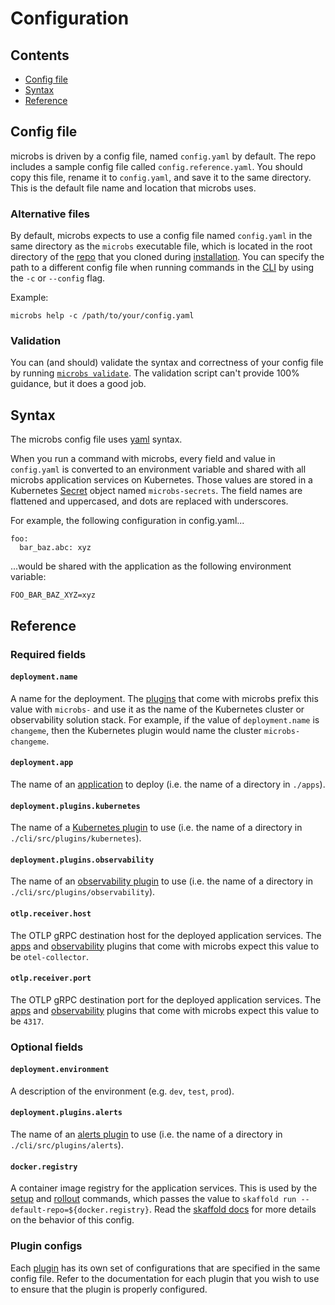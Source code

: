 # [](configuration)Configuration

## Contents

* [Config file](#config-file)
* [Syntax](#syntax)
* [Reference](#reference)


## [](config-file)Config file

microbs is driven by a config file, named `config.yaml` by default. The repo
includes a sample config file called `config.reference.yaml`. You should copy
this file, rename it to `config.yaml`, and save it to the same directory. This
is the default file name and location that microbs uses.

### [](alternative-files)Alternative files

By default, microbs expects to use a config file named `config.yaml` in the same
directory as the `microbs` executable file, which is located in the root
directory of the [repo](https://github.com/microbs-io/microbs) that you cloned
during [installation](/docs/overview/getting-started). You can specify the path
to a different config file when running commands in the [CLI](/docs/usage/cli)
by using the `-c` or `--config` flag.

Example:

`microbs help -c /path/to/your/config.yaml`

### [](validation)Validation

You can (and should) validate the syntax and correctness of your config file by
running [`microbs validate`](/docs/usage/cli#validate). The validation script
can't provide 100% guidance, but it does a good job.


## [](syntax)Syntax

The microbs config file uses [yaml](https://yaml.org/spec/1.2.2/) syntax.

When you run a command with microbs, every field and value in `config.yaml` is
converted to an environment variable and shared with all microbs application
services on Kubernetes. Those values are stored in a Kubernetes
[Secret](https://kubernetes.io/docs/concepts/configuration/secret/) object named
`microbs-secrets`. The field names are flattened and uppercased, and dots are
replaced with underscores.

For example, the following configuration in config.yaml...

```yaml:nocopy
foo:
  bar_baz.abc: xyz
```

...would be shared with the application as the following environment variable:

```js:nocopy
FOO_BAR_BAZ_XYZ=xyz
```


## [](reference)Reference


### Required fields

#### [](deployment.name)`deployment.name`

A name for the deployment. The [plugins](/docs/plugins) that come with microbs
prefix this value with `microbs-` and use it as the name of the Kubernetes
cluster or observability solution stack. For example, if the value of
`deployment.name` is `changeme`, then the Kubernetes plugin would name the
cluster `microbs-changeme`.

#### [](deployment.app)`deployment.app`

The name of an [application](/docs/apps) to deploy
(i.e. the name of a directory in `./apps`).

#### [](deployment.plugins.kubernetes)`deployment.plugins.kubernetes`

The name of a [Kubernetes plugin](/docs/plugins/observability) to use
(i.e. the name of a directory in `./cli/src/plugins/kubernetes`).

#### [](deployment.plugins.observability)`deployment.plugins.observability`

The name of an [observability plugin](/docs/plugins/observability) to use
(i.e. the name of a directory in `./cli/src/plugins/observability`).

#### [](otlp.receiver.host)`otlp.receiver.host`

The OTLP gRPC destination host for the deployed application services. The
[apps](/docs/apps) and [observability](/docs/plugins/observability) plugins that
come with microbs expect this value to be `otel-collector`.

#### [](otlp.receiver.port)`otlp.receiver.port`

The OTLP gRPC destination port for the deployed application services. The
[apps](/docs/apps) and [observability](/docs/plugins/observability) plugins that
come with microbs expect this value to be `4317`.


### Optional fields

#### [](deployment.environment)`deployment.environment`

A description of the environment (e.g. `dev`, `test`, `prod`).

#### [](deployment.plugins.alerts)`deployment.plugins.alerts`

The name of an [alerts plugin](/docs/plugins/observability) to use
(i.e. the name of a directory in `./cli/src/plugins/alerts`).

#### [](docker.registry)`docker.registry`

A container image registry for the application services. This is used by the
[setup](/docs/usage/cli#setup) and [rollout](/docs/usage/cli#rollout) commands,
which passes the value to `skaffold run --default-repo=${docker.registry}`. Read the [skaffold docs](https://skaffold.dev/docs/environment/image-registries/) for more details on the behavior of this config.


### Plugin configs

Each [plugin](/docs/plugins) has its own set of configurations that are
specified in the same config file. Refer to the documentation for each plugin
that you wish to use to ensure that the plugin is properly configured.
